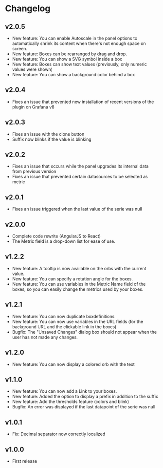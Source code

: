 # Changelog

## v2.0.5

- New feature: You can enable Autoscale in the panel options to automatically shrink its content when there's not enough space on screen.
- New feature: Boxes can be rearranged by drag and drop.
- New feature: You can show a SVG symbol inside a box
- New feature: Boxes can show text values (previously, only numeric values were shown)
- New feature: You can show a background color behind a box

## v2.0.4

- Fixes an issue that prevented new installation of recent versions of the plugin on Grafana v8

## v2.0.3

- Fixes an issue with the clone button
- Suffix now blinks if the value is blinking

## v2.0.2

- Fixes an issue that occurs while the panel upgrades its internal data from previous version
- Fixes an issue that prevented certain datasources to be selected as metric

## v2.0.1

- Fixes an issue triggered when the last value of the serie was null

## v2.0.0

- Complete code rewrite (AngularJS to React)
- The Metric field is a drop-down list for ease of use.

## v1.2.2

- New feature: A tooltip is now available on the orbs with the current value.
- New feature: You can specify a rotation angle for the boxes.
- New feature: You can use variables in the Metric Name field of the boxes, so you can easily change the metrics used by your boxes.

## v1.2.1

- New feature: You can now duplicate boxdefinitions
- New feature: You can now use variables in the URL fields (for the background URL and the clickable link in the boxes)
- Bugfix: The "Unsaved Changes" dialog box should not appear when the user has not made any changes.

## v1.2.0

- New feature: You can now display a colored orb with the text

## v1.1.0

- New feature: You can now add a Link to your boxes.
- New feature: Added the option to display a prefix in addition to the suffix
- New feature: Add the thresholds feature (colors and blink)
- Bugfix: An error was displayed if the last datapoint of the serie was null

## v1.0.1

- Fix: Decimal separator now correctly localized

## v1.0.0

- First release




